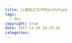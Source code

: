 ```yaml
---
title: js基础之JS中的prototype
tags:
  - dev
copyright: true
date: 2017-11-28 10:29:38
categories:
---
```


<!--more-->